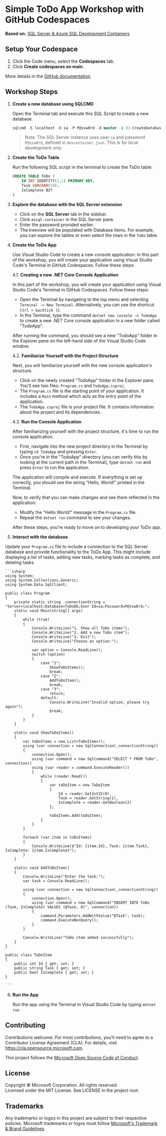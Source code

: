 # Simple ToDo App Workshop with GitHub Codespaces

**Based on:** [SQL Server & Azure SQL Development Containers](https://github.com/microsoft/vscode-remote-try-sqlserver)

## Setup Your Codespace

1. Click the Code menu, select the **Codespaces** tab.
2. Click **Create codespaces on main**.

More details in the [GitHub documentation](https://docs.github.com/en/free-pro-team@latest/github/developing-online-with-codespaces/creating-a-codespace#creating-a-codespace).

## Workshop Steps

1. **Create a new database using SQLCMD**

    Open the Terminal tab and execute this SQL Script to create a new database.

    ```sql
    sqlcmd -S localhost -U sa -P P@ssw0rd -d master -i 01-CreateDatabase.sql
    ```

    > Note: The SQL Server instance uses user `sa` and password `P@ssw0rd`, defined in `devcontainer.json`. This is for local development only.

2. **Create the ToDo Table**

    Run the following SQL script in the terminal to create the ToDo table:

    ```sql
    CREATE TABLE ToDo (
        Id INT IDENTITY(1,1) PRIMARY KEY,
        Task VARCHAR(50),
        IsComplete BIT
    )
    ```

3. **Explore the database with the SQL Server extension**

    - Click on the **SQL Server** tab in the sidebar.
    - Click `mssql-container` in the SQL Server pane.
    - Enter the password provided earlier.
    - The treeview will be populated with Database items. For example, you can explore the tables or even select the rows in the `ToDo` table.

4. **Create the ToDo App**

    Use Visual Studio Code to create a new console application:
    In this part of the workshop, you will create your application using Visual Studio Code's Terminal in GitHub Codespaces. Follow these steps:

    4.1. **Creating a new .NET Core Console Application**

    In this part of the workshop, you will create your application using Visual Studio Code's Terminal in GitHub Codespaces. Follow these steps:

    - Open the Terminal by navigating to the top menu and selecting `Terminal -> New Terminal`. Alternatively, you can use the shortcut `Ctrl + backtick (`).
    - In the Terminal, type the command `dotnet new console -n TodoApp` to create a new .NET Core console application in a new folder called "TodoApp".

    After running the command, you should see a new "TodoApp" folder in the Explorer pane on the left-hand side of the Visual Studio Code window.

    4.2. **Familiarize Yourself with the Project Structure**

    Next, you will familiarize yourself with the new console application's structure. 

    - Click on the newly created "TodoApp" folder in the Explorer pane. You'll see two files: `Program.cs` and `TodoApp.csproj`.
    - The `Program.cs` file is the starting point of your application. It includes a `Main` method which acts as the entry point of the application.
    - The `TodoApp.csproj` file is your project file. It contains information about the project and its dependencies.

    4.3. **Run the Console Application**

    After familiarizing yourself with the project structure, it's time to run the console application.

    - First, navigate into the new project directory in the Terminal by typing `cd TodoApp` and pressing `Enter`.
    - Once you're in the "TodoApp" directory (you can verify this by looking at the current path in the Terminal), type `dotnet run` and press `Enter` to run the application.

    The application will compile and execute. If everything is set up correctly, you should see the string "Hello, World!" printed in the Terminal.

    Now, to verify that you can make changes and see them reflected in the application:

    - Modify the "Hello World!" message in the `Program.cs` file.
    - Repeat the `dotnet run` command to see your changes.

    After these steps, you're ready to move on to developing your ToDo app.

5. **Interact with the database**

Update your `Program.cs` file to include a connection to the SQL Server database and provide functionality to the ToDo App. This might include displaying a list of tasks, adding new tasks, marking tasks as complete, and deleting tasks.
    
    ```csharp
    using System;
    using System.Collections.Generic;
    using System.Data.SqlClient;

    public class Program
    {
        private static string _connectionString = "Server=localhost;Database=ToDoDb;User Id=sa;Password=P@ssw0rd;";
        static void Main(string[] args)
        {
            while (true)
            {
                Console.WriteLine("1. Show all ToDo items");
                Console.WriteLine("2. Add a new ToDo item");
                Console.WriteLine("3. Exit");
                Console.WriteLine("Choose an option:");

                var option = Console.ReadLine();
                switch (option)
                {
                    case "1":
                        ShowToDoItems();
                        break;
                    case "2":
                        AddToDoItem();
                        break;
                    case "3":
                        return;
                    default:
                        Console.WriteLine("Invalid option, please try again");
                        break;
                }
            }
        }

        static void ShowToDoItems()
        {
            var toDoItems = new List<ToDoItem>();
            using (var connection = new SqlConnection(_connectionString))
            {
                connection.Open();
                using (var command = new SqlCommand("SELECT * FROM ToDo", connection))
                using (var reader = command.ExecuteReader())
                {
                    while (reader.Read())
                    {
                        var toDoItem = new ToDoItem
                        {
                            Id = reader.GetInt32(0),
                            Task = reader.GetString(1),
                            IsComplete = reader.GetBoolean(2)
                        };

                        toDoItems.Add(toDoItem);
                    }
                }
            }

            foreach (var item in toDoItems)
            {
                Console.WriteLine($"Id: {item.Id}, Task: {item.Task}, IsComplete: {item.IsComplete}");
            }
        }

        static void AddToDoItem()
        {
            Console.WriteLine("Enter the task:");
            var task = Console.ReadLine();

            using (var connection = new SqlConnection(_connectionString))
            {
                connection.Open();
                using (var command = new SqlCommand("INSERT INTO ToDo (Task, IsComplete) VALUES (@Task, 0)", connection))
                {
                    command.Parameters.AddWithValue("@Task", task);
                    command.ExecuteNonQuery();
                }
            }

            Console.WriteLine("ToDo item added successfully");
        }
    }

    public class ToDoItem
    {
        public int Id { get; set; }
        public string Task { get; set; }
        public bool IsComplete { get; set; }
    }

    ```

6. **Run the App**

    Run the app using the Terminal in Visual Studio Code by typing `dotnet run`.

## Contributing

Contributions welcome. For most contributions, you'll need to agree to a Contributor License Agreement (CLA). For details, visit https://cla.opensource.microsoft.com.

This project follows the [Microsoft Open Source Code of Conduct](https://opensource.microsoft.com/codeofconduct/).

## License

Copyright © Microsoft Corporation. All rights reserved.<br />
Licensed under the MIT License. See LICENSE in the project root.

## Trademarks

Any trademarks or logos in this project are subject to their respective policies. Microsoft trademarks or logos must follow [Microsoft's Trademark & Brand Guidelines](https://www.microsoft.com/en-us/legal/intellectualproperty/trademarks/usage/general).
